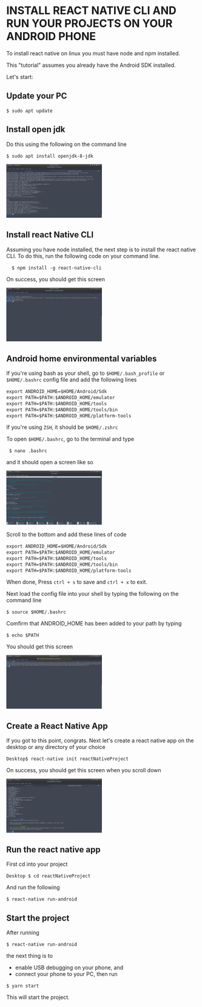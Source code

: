 # INSTALL REACT NATIVE CLI AND RUN YOUR PROJECTS ON YOUR ANDROID PHONE

To install react native on linux you must have node and npm installed.

This "tutorial" assumes you already have the Android SDK installed.

Let's start:

## Update your PC
```
$ sudo apt update
```

## Install open jdk
Do this using the following on the command line 
```
$ sudo apt install openjdk-8-jdk
```

<img src="./assets/r5.png" width="50%">

## Install react Native CLI

Assuming you have node installed, the next step is to install the react native CLI. To do this, run the following code on your command line.
```
  $ npm install -g react-native-cli
```
On success, you should get this screen

<img src="./assets/reactNativeCli.png" width="50%">


## Android home environmental variables
If you're using bash as your shell, go to `$HOME/.bash_profile` or `$HOME/.bashrc` config file and add the following lines
```
export ANDROID_HOME=$HOME/Android/Sdk
export PATH=$PATH:$ANDROID_HOME/emulator
export PATH=$PATH:$ANDROID_HOME/tools
export PATH=$PATH:$ANDROID_HOME/tools/bin
export PATH=$PATH:$ANDROID_HOME/platform-tools
```

If you're using `ZSH`, it should be `$HOME/.zshrc`

To open `$HOME/.bashrc`, go to the terminal and type 
```
 $ nano .bashrc
```
and it should open a screen like so

<img src="./assets/r2.png" width="50%">

Scroll to the bottom and add these lines of code

```
export ANDROID_HOME=$HOME/Android/Sdk
export PATH=$PATH:$ANDROID_HOME/emulator
export PATH=$PATH:$ANDROID_HOME/tools
export PATH=$PATH:$ANDROID_HOME/tools/bin
export PATH=$PATH:$ANDROID_HOME/platform-tools
```

When done, Press `ctrl + s` to save and `ctrl + x` to exit.

Next load the config file into your shell by typing the following on the command line
```
$ source $HOME/.bashrc
```

Comfirm that ANDROID_HOME has been added to your path by typing
```
$ echo $PATH
```
You should get this screen 

<img src="./assets/r3.png" width="50%">

## Create a React Native App
If you got to this point, congrats. Next let's create a react native app on the desktop or any directory of your choice
```
Desktop$ react-native init reactNativeProject
```
On success, you should get this screen when you scroll down

<img src="./assets/r4.png" width="50%">

## Run the react native app
First cd into your project
```
Desktop $ cd reactNativeProject
```
And run the following
```
$ react-native run-android
```

## Start the project

After running 
```
$ react-native run-android
```

the next thing is to

- enable USB debugging on your phone, and
- connect your phone to your PC, then run 

```
$ yarn start
```

This will start the project. 

